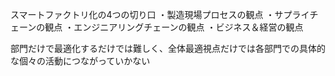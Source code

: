 スマートファクトリ化の4つの切り口
・製造現場プロセスの観点
・サプライチェーンの観点
・エンジニアリングチェーンの観点
・ビジネス＆経営の観点

部門だけで最適化するだけでは難しく、全体最適視点だけでは各部門での具体的な個々の活動につながっていかない

